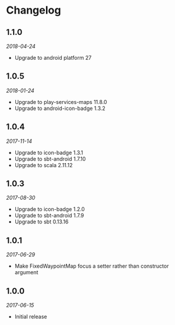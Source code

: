 # Changelog

## 1.1.0

_2018-04-24_

 * Upgrade to android platform 27

## 1.0.5

_2018-01-24_

 * Upgrade to play-services-maps 11.8.0
 * Upgrade to android-icon-badge 1.3.2

## 1.0.4

_2017-11-14_

 *  Upgrade to icon-badge 1.3.1
 *  Upgrade to sbt-android 1.7.10
 *  Upgrade to scala 2.11.12

## 1.0.3

_2017-08-30_

 *  Upgrade to icon-badge 1.2.0
 *  Upgrade to sbt-android 1.7.9
 *  Upgrade to sbt 0.13.16

## 1.0.1

_2017-06-29_

 *  Make FixedWaypointMap focus a setter rather than constructor argument

## 1.0.0

_2017-06-15_

 * Initial release